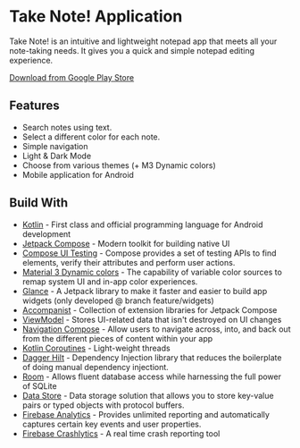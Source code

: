 # Take Note! Application

Take Note! is an intuitive and lightweight notepad app that meets all your note-taking needs. It gives you a quick and simple notepad editing experience.

[Download from Google Play Store](https://play.google.com/store/apps/details?id=com.dscoding.takenoteapp)

## Features 

- Search notes using text.
- Select a different color for each note.
- Simple navigation
- Light & Dark Mode
- Choose from various themes (+ M3 Dynamic colors)
- Mobile application for Android

## Build With

* [Kotlin](https://kotlinlang.org/) - First class and official programming language for Android development
* [Jetpack Compose](https://developer.android.com/jetpack/compose) - Modern toolkit for building native UI
* [Compose UI Testing](https://developer.android.com/jetpack/compose/testing) - Compose provides a set of testing APIs to find elements, verify their attributes and perform user actions.
* [Material 3 Dynamic colors](https://m3.material.io/) - The capability of variable color sources to remap system UI and in-app color experiences.
* [Glance](https://developer.android.com/jetpack/androidx/releases/glance) - A Jetpack library to make it faster and easier to build app widgets (only developed @ branch feature/widgets)
* [Accompanist](https://github.com/google/accompanist) - Collection of extension libraries for Jetpack Compose
* [ViewModel](https://developer.android.com/topic/libraries/architecture/viewmodel) - Stores UI-related data that isn't destroyed on UI changes
* [Navigation Compose](https://developer.android.com/jetpack/compose/navigation) - Allow users to navigate across, into, and back out from the different pieces of content within your app
* [Kotlin Coroutines](https://kotlinlang.org/docs/coroutines-guide.html) - Light-weight threads
* [Dagger Hilt](https://developer.android.com/training/dependency-injection/hilt-android) - Dependency Injection library that reduces the boilerplate of doing manual dependency injectiont.
* [Room](https://developer.android.com/training/data-storage/room) - Allows fluent database access while harnessing the full power of SQLite
* [Data Store](https://developer.android.com/topic/libraries/architecture/datastore) - Data storage solution that allows you to store key-value pairs or typed objects with protocol buffers.
* [Firebase Analytics](https://firebase.google.com/products/analytics) - Provides unlimited reporting and automatically captures certain key events and user properties.
* [Firebase Crashlytics](https://firebase.google.com/products/crashlytics) - A real time crash reporting tool
